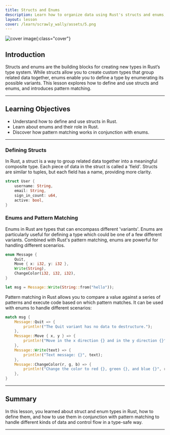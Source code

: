 ```yaml
---
title: Structs and Enums
description: Learn how to organize data using Rust's structs and enums, and understand how pattern matching works with these types.
layout: lesson
cover: /learn/scrawly_wally/assets/5.png
---
```


![cover image]({{page.cover}}){:class="cover"}

## Introduction

Structs and enums are the building blocks for creating new types in Rust’s type system. While structs allow you to create custom types that group related data together, enums enable you to define a type by enumerating its possible variants. This lesson explores how to define and use structs and enums, and introduces pattern matching.

---

## Learning Objectives

- Understand how to define and use structs in Rust.
- Learn about enums and their role in Rust.
- Discover how pattern matching works in conjunction with enums.

---

### Defining Structs

In Rust, a struct is a way to group related data together into a meaningful composite type. Each piece of data in the struct is called a 'field'. Structs are similar to tuples, but each field has a name, providing more clarity.

```rust
struct User {
    username: String,
    email: String,
    sign_in_count: u64,
    active: bool,
}
```

### Enums and Pattern Matching

Enums in Rust are types that can encompass different 'variants'. Enums are particularly useful for defining a type which could be one of a few different variants. Combined with Rust's pattern matching, enums are powerful for handling different scenarios.

```rust
enum Message {
    Quit,
    Move { x: i32, y: i32 },
    Write(String),
    ChangeColor(i32, i32, i32),
}

let msg = Message::Write(String::from("hello"));
```

Pattern matching in Rust allows you to compare a value against a series of patterns and execute code based on which pattern matches. It can be used with enums to handle different scenarios:

```rust
match msg {
    Message::Quit => {
        println!("The Quit variant has no data to destructure.");
    },
    Message::Move { x, y } => {
        println!("Move in the x direction {} and in the y direction {}", x, y);
    },
    Message::Write(text) => {
        println!("Text message: {}", text);
    },
    Message::ChangeColor(r, g, b) => {
        println!("Change the color to red {}, green {}, and blue {}", r, g, b);
    },
}
```

---

## Summary

In this lesson, you learned about struct and enum types in Rust, how to define them, and how to use them in conjunction with pattern matching to handle different kinds of data and control flow in a type-safe way.

---
